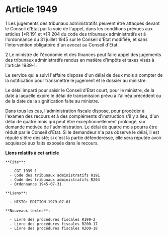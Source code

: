 # Article 1949

1 Les jugements des tribunaux administratifs peuvent être attaqués devant le Conseil d'Etat par la voie de l'appel, dans les
conditions prévues aux articles [*R 191 et *]R 204 du code des tribunaux administratifs et à l'ordonnance du 31 juillet 1945
sur le Conseil d'Etat modifiée, et sans l'intervention obligatoire d'un avocat au Conseil d'Etat.

2 Le ministre de l'économie et des finances peut faire appel des jugements des tribunaux administratifs rendus en matière
d'impôts et taxes visés à l'article 1939-1.

Le service qui a suivi l'affaire dispose d'un délai de deux mois à compter de la notification pour transmettre le jugement et
le dossier au ministre.

Le délai imparti pour saisir le Conseil d'Etat court, pour le ministre, de la date à laquelle expire le délai de transmission
prévu à l'alinéa précédent ou de la date de la signification faite au ministre.

Dans tous les cas, l'administration fiscale dispose, pour procéder à l'examen des recours et à des compléments d'instruction
s'il y a lieu, d'un délai de quatre mois qui peut être exceptionnellement prolongé, sur demande motivée de l'administration.
Le délai de quatre mois pourra être réduit par le Conseil d'Etat. Si le demandeur n'a pas observé le délai, il est réputé
s'être désisté; si c'est la partie défenderesse, elle sera réputée avoir acquiescé aux faits exposés dans le recours.

**Liens relatifs à cet article**

	**Cite**:

	  - CGI 1939 1
	  - Code des tribunaux administratifs R191
	  - Code des tribunaux administratifs R204
	  - Ordonnance 1945-07-31

	**Liens**:

	  - HISTO: EDITION 1979-07-01

	**Nouveaux textes**:

	  - Livre des procédures fiscales R199-2
	  - Livre des procédures fiscales R200-17
	  - Livre des procédures fiscales R200-18
